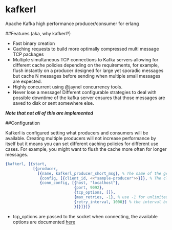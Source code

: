 kafkerl
=======

Apache Kafka high performance producer/consumer for erlang

##Features (aka, why kafkerl?)
 - Fast binary creation
 - Caching requests to build more optimally compressed multi message TCP packages
 - Multiple simultaneous TCP connections to Kafka servers allowing for different cache policies depending on the requirements, for example, flush instantly on a producer designed for large yet sporadic messages but cache N messages before sending when multiple small messages are expected.
 - Highly concurrent using @jaynel concurrency tools.
 - Never lose a message! Different configurable strategies to deal with possible downtime of the kafka server ensures that those messages are saved to disk or sent somewhere else.

***Note that not all of this are implemented***

##Configuration

Kafkerl is configured setting what producers and consumers will be available. Creating multiple producers will not increase performance by itself but it means you can set different caching policies for different use cases. For example, you might want to flush the cache more often for longer messages.

```erlang
{kafkerl, [{start,
            [{producer,
              [{name, kafkerl_producer_short_msg}, % The name of the gen_server that will handle this producer
               {config, [{client_id, <<"sample-producer">>}]}, % The client ID that kafka will receive from this producer
               {conn_config, [{host, "localhost"},
                              {port, 9092},
                              {tcp_options, []},
                              {max_retries, -1}, % use -1 for unlimited retries after a disconnection
                              {retry_interval, 1000}] % the interval between reconnection attempts
                              }]}]}]}
```
 * tcp_options are passed to the socket when connecting, the available options are documented [here](http://erlang.org/doc/man/gen_tcp.html#type-connect_option)
